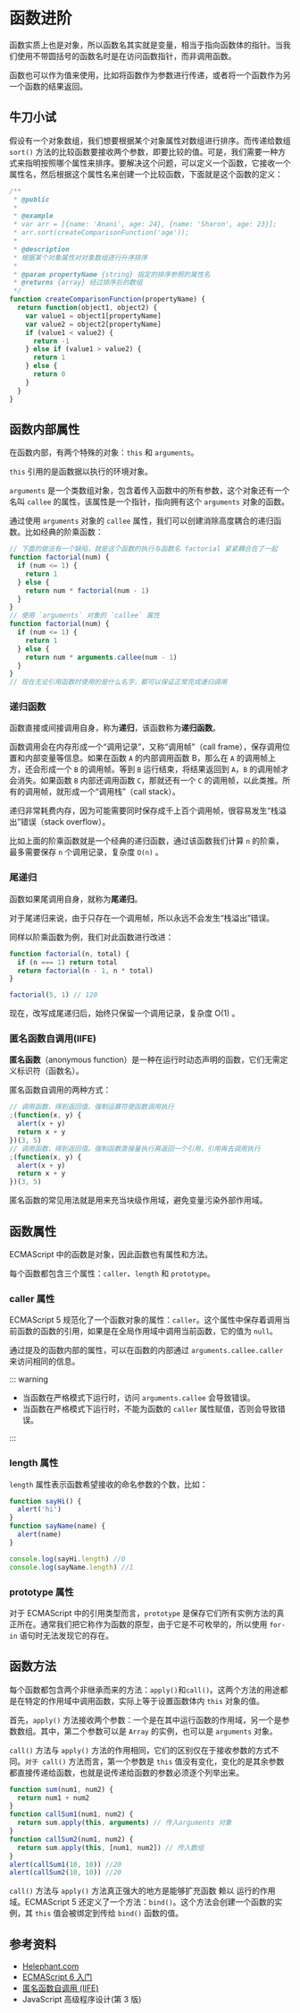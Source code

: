 # 函数进阶

函数实质上也是对象，所以函数名其实就是变量，相当于指向函数体的指针。当我们使用不带圆括号的函数名时是在访问函数指针，而非调用函数。

函数也可以作为值来使用，比如将函数作为参数进行传递，或者将一个函数作为另一个函数的结果返回。

## 牛刀小试

假设有一个对象数组，我们想要根据某个对象属性对数组进行排序。而传递给数组 `sort()` 方法的比较函数要接收两个参数，即要比较的值。可是，我们需要一种方式来指明按照哪个属性来排序。要解决这个问题，可以定义一个函数，它接收一个属性名，然后根据这个属性名来创建一个比较函数，下面就是这个函数的定义：

```javascript
/**
 * @public
 *
 * @example
 * var arr = [{name: 'Anani', age: 24}, {name: 'Sharon', age: 23}];
 * arr.sort(createComparisonFunction('age'));
 *
 * @description
 * 根据某个对象属性对对象数组进行升序排序
 *
 * @param propertyName {string} 指定的排序参照的属性名
 * @returns {array} 经过排序后的数组
 */
function createComparisonFunction(propertyName) {
  return function(object1, object2) {
    var value1 = object1[propertyName]
    var value2 = object2[propertyName]
    if (value1 < value2) {
      return -1
    } else if (value1 > value2) {
      return 1
    } else {
      return 0
    }
  }
}
```

## 函数内部属性

在函数内部，有两个特殊的对象：`this` 和 `arguments`。

`this` 引用的是函数据以执行的环境对象。

`arguments` 是一个类数组对象，包含着传入函数中的所有参数，这个对象还有一个名叫 `callee` 的属性，该属性是一个指针，指向拥有这个 `arguments` 对象的函数。

通过使用 `arguments` 对象的 `callee` 属性，我们可以创建消除高度耦合的递归函数。比如经典的阶乘函数：

```javascript
// 下面的做法有一个缺陷，就是这个函数的执行与函数名 factorial 紧紧耦合在了一起
function factorial(num) {
  if (num <= 1) {
    return 1
  } else {
    return num * factorial(num - 1)
  }
}
// 使用 `arguments` 对象的 `callee` 属性
function factorial(num) {
  if (num <= 1) {
    return 1
  } else {
    return num * arguments.callee(num - 1)
  }
}
// 现在无论引用函数时使用的是什么名字，都可以保证正常完成递归调用
```

### 递归函数

函数直接或间接调用自身，称为**递归**，该函数称为**递归函数**。

函数调用会在内存形成一个“调用记录”，又称“调用帧”（call frame），保存调用位置和内部变量等信息。如果在函数 `A` 的内部调用函数 B，那么在 `A` 的调用帧上方，还会形成一个 `B` 的调用帧。等到 `B` 运行结束，将结果返回到 `A`，`B` 的调用帧才会消失。如果函数 `B` 内部还调用函数 `C`，那就还有一个 `C` 的调用帧，以此类推。所有的调用帧，就形成一个“调用栈”（call stack）。

递归非常耗费内存，因为可能需要同时保存成千上百个调用帧，很容易发生“栈溢出”错误（stack overflow）。

比如上面的阶乘函数就是一个经典的递归函数，通过该函数我们计算 `n` 的阶乘，最多需要保存 `n` 个调用记录，复杂度 `O(n)` 。

### 尾递归

函数如果尾调用自身，就称为**尾递归**。

对于尾递归来说，由于只存在一个调用帧，所以永远不会发生“栈溢出”错误。

同样以阶乘函数为例，我们对此函数进行改进：

```javascript
function factorial(n, total) {
  if (n === 1) return total
  return factorial(n - 1, n * total)
}

factorial(5, 1) // 120
```

现在，改写成尾递归后，始终只保留一个调用记录，复杂度 O(1) 。

### 匿名函数自调用(IIFE)

**匿名函数**（anonymous function）是一种在运行时动态声明的函数，它们无需定义标识符（函数名）。

匿名函数自调用的两种方式：

```javascript
// 调用函数，得到返回值。强制运算符使函数调用执行
;(function(x, y) {
  alert(x + y)
  return x + y
})(3, 5)
// 调用函数，得到返回值。强制函数直接量执行再返回一个引用，引用再去调用执行
;(function(x, y) {
  alert(x + y)
  return x + y
})(3, 5)
```

匿名函数的常见用法就是用来充当块级作用域，避免变量污染外部作用域。

## 函数属性

ECMAScript 中的函数是对象，因此函数也有属性和方法。

每个函数都包含三个属性：`caller`、`length` 和 `prototype`。

### caller 属性

ECMAScript 5 规范化了一个函数对象的属性：`caller`。这个属性中保存着调用当前函数的函数的引用，如果是在全局作用域中调用当前函数，它的值为 `null`。

通过提及的函数内部的属性，可以在函数的内部通过 `arguments.callee.caller` 来访问相同的信息。

::: warning

- 当函数在严格模式下运行时，访问 `arguments.callee` 会导致错误。
- 当函数在严格模式下运行时，不能为函数的 `caller` 属性赋值，否则会导致错误。

:::

### length 属性

`length` 属性表示函数希望接收的命名参数的个数，比如：

```javascript
function sayHi() {
  alert('hi')
}
function sayName(name) {
  alert(name)
}

console.log(sayHi.length) //0
console.log(sayName.length) //1
```

### prototype 属性

对于 ECMAScript 中的引用类型而言，`prototype` 是保存它们所有实例方法的真正所在。通常我们把它称作为函数的原型，由于它是不可枚举的，所以使用 `for-in` 语句时无法发现它的存在。

## 函数方法

每个函数都包含两个非继承而来的方法：`apply()`和`call()`。这两个方法的用途都是在特定的作用域中调用函数，实际上等于设置函数体内 `this` 对象的值。

首先，`apply()` 方法接收两个参数：一个是在其中运行函数的作用域，另一个是参数数组。其中，第二个参数可以是 `Array` 的实例，也可以是 `arguments` 对象。

`call()` 方法与 `apply()` 方法的作用相同，它们的区别仅在于接收参数的方式不同。`对于 call()` 方法而言，第一个参数是 `this` 值没有变化，变化的是其余参数都直接传递给函数，也就是说传递给函数的参数必须逐个列举出来。

```javascript
function sum(num1, num2) {
  return num1 + num2
}
function callSum1(num1, num2) {
  return sum.apply(this, arguments) // 传入arguments 对象
}
function callSum2(num1, num2) {
  return sum.apply(this, [num1, num2]) // 传入数组
}
alert(callSum1(10, 10)) //20
alert(callSum2(10, 10)) //20
```

`call()` 方法与 `apply()` 方法真正强大的地方是能够扩充函数 赖以 运行的作用域。ECMAScript 5 还定义了一个方法：`bind()`。这个方法会创建一个函数的实例，其 `this` 值会被绑定到传给 `bind()` 函数的值。

## 参考资料

- [Helephant.com](http://helephant.com/2012/07/14/javascript-function-declaration-vs-expression/#function-operator-is-an-expression)
- [ECMAScript 6 入门](http://es6.ruanyifeng.com/#docs/function)
- [匿名函数自调用 (IIFE)](https://juejin.im/entry/57406b0e1ea493006038c58a)
- JavaScript 高级程序设计(第 3 版)
